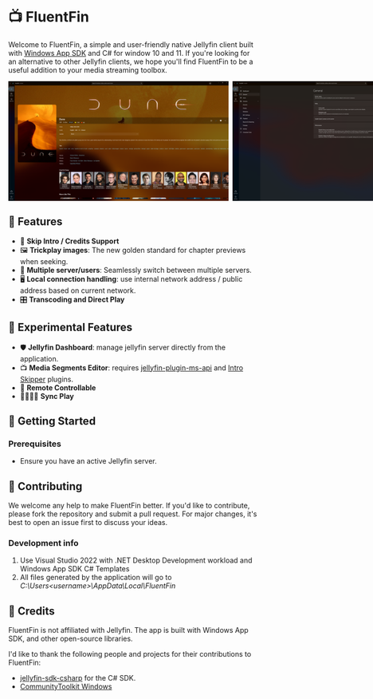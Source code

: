 # 📺 FluentFin
Welcome to FluentFin, a simple and user-friendly native Jellyfin client built with [Windows App SDK](https://github.com/microsoft/WindowsAppSDK) and C# for window 10 and 11. If you're looking for an alternative to other Jellyfin clients, we hope you'll find FluentFin to be a useful addition to your media streaming toolbox.
<div style="display: flex; flex-direction: row; gap: 8px">
  <img height=240 src="./Screenshots/movie.png" />
  <img height=240 src="./Screenshots/dashboard.png" />
  <img height=240 src="./Screenshots/segment-editor.png" />
  <img height=240 src="./Screenshots/report.png" />
</div>

## 🌟 Features

- 🚀 **Skip Intro / Credits Support**
- 🖼️ **Trickplay images**: The new golden standard for chapter previews when seeking.
- 👥 **Multiple server/users**: Seamlessly switch between multiple servers.
- 🖥️ **Local connection handling**: use internal network address / public address based on current network.
- 🎛️ **Transcoding and Direct Play**

## 🧪 Experimental Features

- 🛡️ **Jellyfin Dashboard**: manage jellyfin server directly from the application.
- 📺 **Media Segments Editor**: requires [jellyfin-plugin-ms-api](https://github.com/intro-skipper/jellyfin-plugin-ms-api/) and [Intro Skipper](https://github.com/intro-skipper/intro-skipper) plugins.
- 📡 **Remote Controllable**
- 👨‍👩‍👧‍👦 **Sync Play**

## 🚀 Getting Started

### Prerequisites

- Ensure you have an active Jellyfin server.

## 🙌 Contributing

We welcome any help to make FluentFin better. If you'd like to contribute, please fork the repository and submit a pull request. For major changes, it's best to open an issue first to discuss your ideas.

### Development info

1. Use Visual Studio 2022 with .NET Desktop Development workload and Windows App SDK C# Templates
2. All files generated by the application will go to _C:\Users\<username>\AppData\Local\FluentFin_

## 📝 Credits
FluentFin is not affiliated with Jellyfin. The app is built with Windows App SDK, and other open-source libraries.

I'd like to thank the following people and projects for their contributions to FluentFin:

- [jellyfin-sdk-csharp](https://github.com/jellyfin/jellyfin-sdk-csharp) for the C# SDK.
- [CommunityToolkit Windows](https://github.com/CommunityToolkit/Windows)
